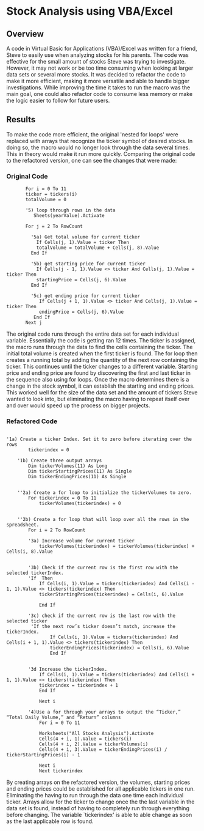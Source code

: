 # **Stock Analysis using VBA/Excel**
## Overview
A code in Virtual Basic for Applications (VBA)/Excel was written for a friend, Steve to easily use when analyzing stocks for his parents. The code was effective for the small amount of stocks Steve was trying to investigate. However, it may not work or be too time consuming when looking at larger data sets or several more stocks. It was decided to refactor the code to make it more efficient, making it more versatile and able to handle bigger investigations. While improving the time it takes to run the macro was the main goal, one could also refactor code to consume less memory or make the logic easier to follow for future users.
## Results
To make the code more efficient, the original 'nested for loops' were replaced with arrays that recognize the ticker symbol of desired stocks. In doing so, the macro would no longer look through the data several times. This in theory would make it run more quickly. Comparing the original code to the refactored version, one can see the changes that were made: 

### Original Code

```   '4) Loop through tickers
       For i = 0 To 11
       ticker = tickers(i)
       totalVolume = 0
       
       '5) loop through rows in the data
          Sheets(yearValue).Activate
       
       For j = 2 To RowCount
       
         '5a) Get total volume for current ticker
           If Cells(j, 1).Value = ticker Then
           totalVolume = totalVolume + Cells(j, 8).Value
         End If
           
         '5b) get starting price for current ticker
           If Cells(j - 1, 1).Value <> ticker And Cells(j, 1).Value = ticker Then
           startingPrice = Cells(j, 6).Value
         End If

         '5c) get ending price for current ticker
            If Cells(j + 1, 1).Value <> ticker And Cells(j, 1).Value = ticker Then
            endingPrice = Cells(j, 6).Value
          End If
       Next j 
```
The original code runs through the entire data set for each individual variable. Essentially the code is getting ran 12 times. The ticker is assigned, the macro runs through the data to find the cells containing the ticker. The initial total volume is created when the first ticker is found. The for loop then creates a running total by adding the quantity of the next row containing the ticker. This continues until the ticker changes to a different variable. Starting price and ending price are found by discovering the first and last ticker in the sequence also using for loops. Once the macro determines there is a change in the stock symbol, it can establish the starting and ending prices. This worked well for the size of the data set and the amount of tickers Steve wanted to look into, but eliminating the macro having to repeat itself over and over would speed up the process on bigger projects. 

### Refactored Code
```

'1a) Create a ticker Index. Set it to zero before iterating over the rows
        tickerindex = 0
            
    '1b) Create three output arrays
        Dim tickerVolumes(11) As Long
        Dim tickerStartingPrices(11) As Single
        Dim tickerEndingPrices(11) As Single
    
       
    ''2a) Create a for loop to initialize the tickerVolumes to zero.
        For tickerindex = 0 To 11
            tickerVolumes(tickerindex) = 0
    
        
    ''2b) Create a for loop that will loop over all the rows in the spreadsheet.
        For i = 2 To RowCount
    
        '3a) Increase volume for current ticker
            tickerVolumes(tickerindex) = tickerVolumes(tickerindex) + Cells(i, 8).Value
        
        
        '3b) Check if the current row is the first row with the selected tickerIndex.
        'If  Then
            If Cells(i, 1).Value = tickers(tickerindex) And Cells(i - 1, 1).Value <> tickers(tickerindex) Then
            tickerStartingPrices(tickerindex) = Cells(i, 6).Value
            
            End If
        
        '3c) check if the current row is the last row with the selected ticker
         'If the next row’s ticker doesn’t match, increase the tickerIndex.
                If Cells(i, 1).Value = tickers(tickerindex) And Cells(i + 1, 1).Value <> tickers(tickerindex) Then
                tickerEndingPrices(tickerindex) = Cells(i, 6).Value
                End If
            
            
        '3d Increase the tickerIndex.
            If Cells(i, 1).Value = tickers(tickerindex) And Cells(i + 1, 1).Value <> tickers(tickerindex) Then
            tickerindex = tickerindex + 1
            End If
            
            Next i
            
        '4)Use a for through your arrays to output the “Ticker,” “Total Daily Volume,” and “Return” columns
            For i = 0 To 11
            
            Worksheets("All Stocks Analysis").Activate
            Cells(4 + i, 1).Value = tickers(i)
            Cells(4 + i, 2).Value = tickerVolumes(i)
            Cells(4 + i, 3).Value = tickerEndingPrices(i) / tickerStartingPrices(i) - 1
            
            Next i
            Next tickerindex
```
By creating arrays on the refactored version, the volumes, starting prices and ending prices could be established for all applicable tickers in one run. Eliminating the having to run through the data one time each individual ticker. Arrays allow for the ticker to change once the the last variable in the data set is found, instead of having to completely run through everything before changing. The variable `tickerindex' is able to able change as soon as the last applicable row is found. 




       



